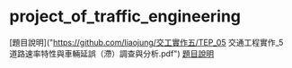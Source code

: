 # project_of_traffic_engineering
[題目說明]("https://github.com/liaojung/交工實作五/TEP_05 交通工程實作_5 道路速率特性與車輛延誤（滯）調查與分析.pdf")
[題目說明](https://github.com/liaojung/project_of_traffic_engineering/blob/main/%E4%BA%A4%E5%B7%A5%E5%AF%A6%E4%BD%9C%E4%BA%94/TEP_05%20%E4%BA%A4%E9%80%9A%E5%B7%A5%E7%A8%8B%E5%AF%A6%E4%BD%9C_5%20%E9%81%93%E8%B7%AF%E9%80%9F%E7%8E%87%E7%89%B9%E6%80%A7%E8%88%87%E8%BB%8A%E8%BC%9B%E5%BB%B6%E8%AA%A4%EF%BC%88%E6%BB%AF%EF%BC%89%E8%AA%BF%E6%9F%A5%E8%88%87%E5%88%86%E6%9E%90.pdf)

